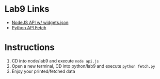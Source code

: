 # Lab9 Links
- [NodeJS API w/ widgets.json](https://github.com/lh1207/it3038c-scripts/tree/main/node/lab9)
- [Python API Fetch](https://github.com/lh1207/it3038c-scripts/blob/main/python/lab9/fetch.py)

# Instructions
1. CD into node/lab9 and execute ```node api.js```
2. Open a new terminal, CD into python/lab9 and execute ```python fetch.py```
3. Enjoy your printed/fetched data
